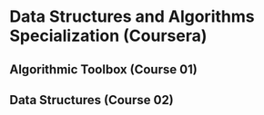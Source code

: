 # Data Structures and Algorithms Specialization (Coursera)

## Algorithmic Toolbox (Course 01)

## Data Structures (Course 02)